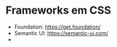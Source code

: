 # Frameworks em CSS

- Foundation: https://get.foundation/
- Semantic UI: https://semantic-ui.com/
- 
